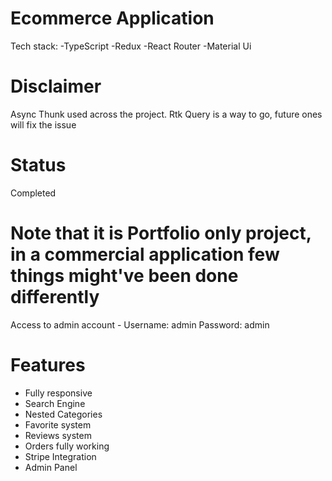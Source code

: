 # Ecommerce Application
Tech stack:
-TypeScript
-Redux
-React Router
-Material Ui

# Disclaimer
Async Thunk used across the project. Rtk Query is a way to go, future ones will fix the issue

# Status
Completed

# Note that it is Portfolio only project, in a commercial application few things might've been done differently
Access to admin account - 
Username: admin
Password: admin

# Features
- Fully responsive
- Search Engine
- Nested Categories
- Favorite system
- Reviews system
- Orders fully working
- Stripe Integration
- Admin Panel
